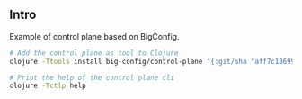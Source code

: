 ## Intro
Example of control plane based on BigConfig.

``` sh
# Add the control plane as tool to Clojure
clojure -Ttools install big-config/control-plane '{:git/sha "aff7c186999c19ad2b4f07752abd13ec5b3b6651" :git/url "https://github.com/amiorin/big-config.git"}' :as ctlp

# Print the help of the control plane cli
clojure -Tctlp help
```
